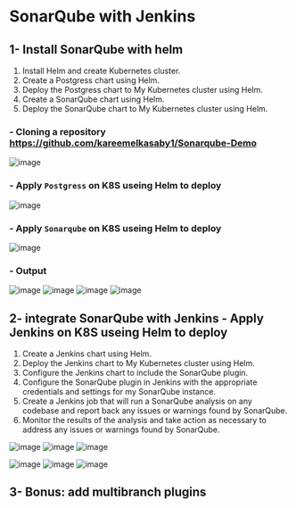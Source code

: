 # SonarQube with Jenkins
## 1- Install SonarQube with helm
  1. Install Helm and create Kubernetes cluster.
  2. Create a Postgress chart using Helm.
  3. Deploy the Postgress chart to My Kubernetes cluster using Helm.
  4. Create a SonarQube chart using Helm.
  5. Deploy the SonarQube chart to My Kubernetes cluster using Helm.

### - Cloning a repository https://github.com/kareemelkasaby1/Sonarqube-Demo
![image](https://user-images.githubusercontent.com/28235504/217260156-b0053835-6f13-4029-8817-4a4ed4753bf4.png)
### - Apply `Postgress` on K8S  useing Helm to deploy
![image](https://user-images.githubusercontent.com/28235504/217274487-c8e70ce7-287d-43fd-8342-0d838519a0ce.png)
### - Apply `Sonarqube` on K8S useing Helm to deploy
![image](https://user-images.githubusercontent.com/28235504/217274336-65d9429a-753b-4984-bb72-184c7875e838.png)
### - Output
![image](https://user-images.githubusercontent.com/28235504/217549045-4d03c56c-e641-4601-9be2-ae12cbe0761c.png)
![image](https://user-images.githubusercontent.com/28235504/217549236-a403e058-f58d-4875-902c-884c3f0f6e31.png)
![image](https://user-images.githubusercontent.com/28235504/217549447-dfb502a3-74f4-47ce-85fb-5821c17a71b2.png)
![image](https://user-images.githubusercontent.com/28235504/217549563-80de1bc6-490a-4273-b5ac-be164014264f.png)


## 2- integrate SonarQube with Jenkins - Apply Jenkins on K8S useing Helm to deploy
  1. Create a Jenkins chart using Helm.
  2. Deploy the Jenkins chart to My Kubernetes cluster using Helm.
  3. Configure the Jenkins chart to include the SonarQube plugin.
  4. Configure the SonarQube plugin in Jenkins with the appropriate credentials and settings for my SonarQube instance.
  5. Create a Jenkins job that will run a SonarQube analysis on any codebase and report back any issues or warnings found by SonarQube.
  6. Monitor the results of the analysis and take action as necessary to address any issues or warnings found by SonarQube.

![image](https://user-images.githubusercontent.com/28235504/217549891-c45b0945-db3f-434d-a88a-1790083d61e0.png)
![image](https://user-images.githubusercontent.com/28235504/217550017-d57ffd16-703a-4e0b-8969-2e90b0a51b44.png)
![image](https://user-images.githubusercontent.com/28235504/217564649-4f648136-742b-4727-ba28-97f71b837dee.png)

![image](https://user-images.githubusercontent.com/28235504/217551126-e2c2d3d1-7130-424c-99b9-b92693b0e4e5.png)
![image](https://user-images.githubusercontent.com/28235504/217551534-942168fe-2b62-4a16-b7e6-aaa2f5a95119.png)
![image](https://user-images.githubusercontent.com/28235504/217551870-5440b6f7-ae7b-4e21-bbca-95f2812c485f.png)


## 3- Bonus: add multibranch plugins 
